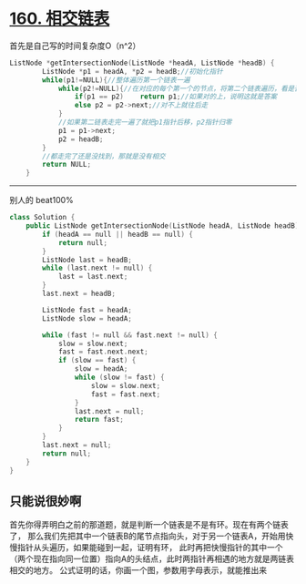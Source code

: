 # [160. 相交链表](https://leetcode.cn/problems/intersection-of-two-linked-lists/)

首先是自己写的时间复杂度O（n^2）

```cpp
ListNode *getIntersectionNode(ListNode *headA, ListNode *headB) {
        ListNode *p1 = headA, *p2 = headB;//初始化指针
        while(p1!=NULL){//整体遍历第一个链表一遍
            while(p2!=NULL){//在对应的每个第一个的节点，将第二个链表遍历，看是否有对的上的
                if(p1 == p2)    return p1;//如果对的上，说明这就是答案
                else p2 = p2->next;//对不上就往后走
            }
            //如果第二链表走完一遍了就把p1指针后移，p2指针归零
            p1 = p1->next;
            p2 = headB;
        }
        //都走完了还是没找到，那就是没有相交
        return NULL;
    }
```

---

别人的 beat100%

```cpp
class Solution {
    public ListNode getIntersectionNode(ListNode headA, ListNode headB) {
        if (headA == null || headB == null) {
            return null;
        }
        ListNode last = headB;
        while (last.next != null) {
            last = last.next;
        }
        last.next = headB;

        ListNode fast = headA;
        ListNode slow = headA;

        while (fast != null && fast.next != null) {
            slow = slow.next;
            fast = fast.next.next;
            if (slow == fast) {
                slow = headA;
                while (slow != fast) {
                    slow = slow.next;
                    fast = fast.next;
                }
                last.next = null;
                return fast;
            }
        }
        last.next = null;
        return null;
    }
}
```

## 只能说很妙啊

首先你得弄明白之前的那道题，就是判断一个链表是不是有环。现在有两个链表了，
那么我们先把其中一个链表B的尾节点指向头，对于另一个链表A，开始用快慢指针从头遍历，如果能碰到一起，证明有环，
此时再把快慢指针的其中一个（两个现在指向同一位置）指向A的头结点，此时两指针再相遇的地方就是两链表相交的地方。
公式证明的话，你画一个图，参数用字母表示，就能推出来